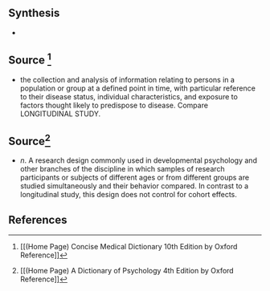 ## Synthesis
- 
## Source [^1]
- the collection and analysis of information relating to persons in a population or group at a defined point in time, with particular reference to their disease status, individual characteristics, and exposure to factors thought likely to predispose to disease. Compare LONGITUDINAL STUDY.
## Source[^2]
- $n$. A research design commonly used in developmental psychology and other branches of the discipline in which samples of research participants or subjects of different ages or from different groups are studied simultaneously and their behavior compared. In contrast to a longitudinal study, this design does not control for cohort effects.
## References

[^1]: [[(Home Page) Concise Medical Dictionary 10th Edition by Oxford Reference]]
[^2]: [[(Home Page) A Dictionary of Psychology 4th Edition by Oxford Reference]]